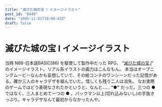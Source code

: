 ```yaml
---
title: "滅びた城の宝 Ⅰ イメージイラスト"
post_id: "6449"
date: "1995-11-01T10:00:43Z"
draft: false
---
```


# 滅びた城の宝 Ⅰ イメージイラスト

当時 N88-日本語BASIC(86) を駆使して製作中だった RPG、 “[滅びた城の宝 Ⅰ](/6338)” のイメージイラスト。リアル系イラストの画力はこんなもん。 本当はオープニングムービーなんかも妄想していて、その絵コンテのワンシーンだった記憶がある。確か三人のキャラデザを組んでいた。惜しくも残り二人は消失。 なお実際のゲームではどう表現なされたかというと、なんと……  **“●”** だった。三つの ● ではなく、三人まとめて一つの ● 。パックマン以上(切れ込みないし)の手抜きっぷり。キャラデザなんて最初からなかったんや。
